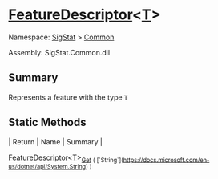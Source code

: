 # [FeatureDescriptor](./FeatureDescriptor-1.md)\<[T](./FeatureDescriptor-1.md)>

Namespace: [SigStat]() > [Common](./README.md)

Assembly: SigStat.Common.dll

## Summary
Represents a feature with the type `T`

## Static Methods

| Return | Name | Summary | 

[FeatureDescriptor](./FeatureDescriptor-1.md)\<[T](./FeatureDescriptor-1.md)><sub>[Get](./Methods/FeatureDescriptor`1-100663422.md) ( [`String`](https://docs.microsoft.com/en-us/dotnet/api/System.String) )</sub><sub></sub>


